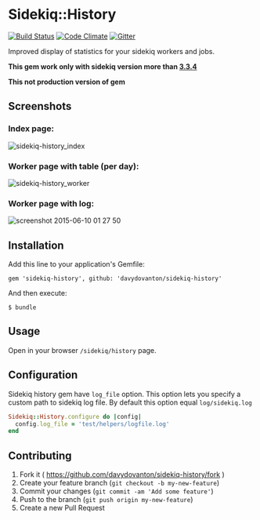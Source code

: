 # Sidekiq::History

[![Build Status](https://travis-ci.org/davydovanton/sidekiq-history.svg?branch=master)](https://travis-ci.org/davydovanton/sidekiq-history) [![Code Climate](https://codeclimate.com/github/davydovanton/sidekiq-history/badges/gpa.svg)](https://codeclimate.com/github/davydovanton/sidekiq-history) [![Gitter](https://badges.gitter.im/Join%20Chat.svg)](https://gitter.im/davydovanton/sidekiq-history?utm_source=badge&utm_medium=badge&utm_campaign=pr-badge)

Improved display of statistics for your sidekiq workers and jobs.

**This gem work only with sidekiq version more than [3.3.4](https://github.com/mperham/sidekiq/releases/tag/v3.3.4)**

**This not production version of gem**

## Screenshots
### Index page:
![sidekiq-history_index](https://cloud.githubusercontent.com/assets/1147484/8071172/1708e3b0-0f10-11e5-84cf-86a910f5ecc2.png)

### Worker page with table (per day):
![sidekiq-history_worker](https://cloud.githubusercontent.com/assets/1147484/8071171/1706924a-0f10-11e5-9ddc-8aeeb7f5c794.png)

### Worker page with log:
![screenshot 2015-06-10 01 27 50](https://cloud.githubusercontent.com/assets/1147484/8071166/0edd7688-0f10-11e5-9841-0572ab5704e3.jpg)

## Installation
Add this line to your application's Gemfile:

    gem 'sidekiq-history', github: 'davydovanton/sidekiq-history'

And then execute:

    $ bundle

## Usage
Open in your browser `/sidekiq/history` page.

## Configuration
Sidekiq history gem have `log_file` option. This option lets you specify a custom path to sidekiq log file. By default this option equal `log/sidekiq.log`

``` ruby
Sidekiq::History.configure do |config|
  config.log_file = 'test/helpers/logfile.log'
end
```

## Contributing
1. Fork it ( https://github.com/davydovanton/sidekiq-history/fork )
2. Create your feature branch (`git checkout -b my-new-feature`)
3. Commit your changes (`git commit -am 'Add some feature'`)
4. Push to the branch (`git push origin my-new-feature`)
5. Create a new Pull Request
